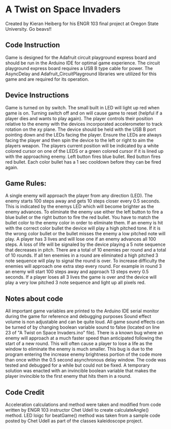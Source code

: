# A Twist on Space Invaders
Created by Kieran Heiberg for his ENGR 103 final project at Oregon State University. Go beavs!!

## Code Instruction
Game is designed for the Adafruit circuit playground express board and should be run in the Arduino IDE for optimal game experience. The circuit playground express board requires a USB B type cable for power. The AsyncDelay and Adafruit_CircuitPlayground libraries wre utilized for this game and are required for its operation.

## Device Instructions
Game is turned on by switch. The small built in LED will light up red when game is on. Turning switch off and on will cause game to reset (helpful if a player dies and wants to play again). 
The player controls their position relative to the enemy with the devices incorporated accelerometer to track rotation on the xy plane. The device should be held with the USB B port pointing down and the LEDs facing the player. Ensure the LEDs are always facing the player and then spin the device to the left or right to aim the players weapon. The players current position will be indicated by a white colored cursor on one of the LEDS or a green colored cursor if it is lined up with the approaching enemy. 
Left button fires blue bullet.
Red button fires red bullet.
Each color bullet has a 1 sec cooldown before they can be fired again.

## Game Rules:
A single enemy will approach the player from any direction (LED). The enemy starts 100 steps away and gets 10 steps closer every 0.5 seconds. This is indicated by the enemys LED which will become brighter as the enemy advances. To eliminate the enemy use either the left button to fire a blue bullet or the right button to fire the red bullet. You have to match the bullet color to the enemy color in order to eliminate them. If an enemy is hit with the correct color bullet the device will play a high pitched tone. If it is the wrong color bullet or the bullet misses the enemy a low pitched note will play. A player has 3 lives and will lose one if an enemy advances all 100 steps. A loss of life will be signaled by the device playing a 5 note sequence that decreases in pitch. There are a total of 10 enemies per round and a total of 10 rounds. If all ten enemies in a round are eliminated a high pitched 3 note sequence will play to signal the round is over. To increase difficulty the enemies will approach one extra step every round. For example in round 3 an enemy will start 100 steps away and approach 13 steps every 0.5 seconds. If a player loses all 3 lives the game is over and the device will play a very low pitched 3 note sequence and light up all pixels red.

## Notes about code
All important game variables are printed to the Arduino IDE serial monitor during the game for reference and debugging purposes
Sound effect volume is non adjustable and can be quite loud. All game sound effects can be turned of by changing boolean variable sound to false (located on line 23 of "A Twist on Space Invaders.ino" file).
There is a known bug where an enemy will approach at a much faster speed than anticipated following the start of a new round. This will often cause a player to lose a life as the window to eliminate the enemy is much smaller. This bug is due to the program entering the increase enemy brightness portion of the code more than once within the 0.5 second asynchronous delay window. The code was tested and debugged for a while but could not be fixed. A temporary solution was enacted with an invincible boolean variable that makes the player invincible to the first enemy that hits them in a round.

## Code Credit
Acceleration calculations and method were taken and modified from code written by ENGR 103 instructor Chet Udell to create calculateAngle() method. LED loigc for beatGame() method was taken from a sample code posted by Chet Udell as part of the classes kaleidoscope project.
